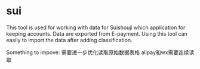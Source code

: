 # sui

This tool is used for working with data for Suishouji which application for keeping accounts.
Data are exported from E-payment.
Using this tool can easily to import the data after adding classification.

Something to impove:
需要进一步优化读取原始数据表格
alipay和wx需要连续读取
